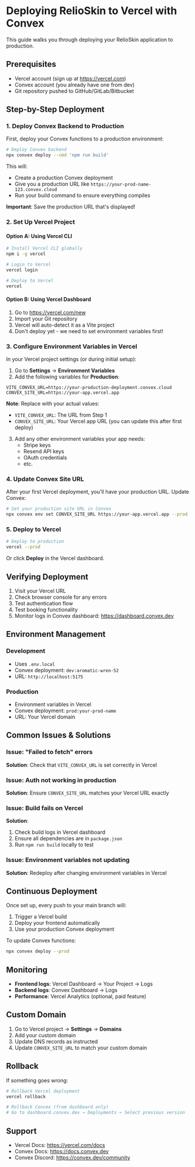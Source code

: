 # Deploying RelioSkin to Vercel with Convex

This guide walks you through deploying your RelioSkin application to production.

## Prerequisites

- Vercel account (sign up at https://vercel.com)
- Convex account (you already have one from dev)
- Git repository pushed to GitHub/GitLab/Bitbucket

## Step-by-Step Deployment

### 1. Deploy Convex Backend to Production

First, deploy your Convex functions to a production environment:

```bash
# Deploy Convex backend
npx convex deploy --cmd 'npm run build'
```

This will:
- Create a production Convex deployment
- Give you a production URL like `https://your-prod-name-123.convex.cloud`
- Run your build command to ensure everything compiles

**Important**: Save the production URL that's displayed!

### 2. Set Up Vercel Project

#### Option A: Using Vercel CLI

```bash
# Install Vercel CLI globally
npm i -g vercel

# Login to Vercel
vercel login

# Deploy to Vercel
vercel
```

#### Option B: Using Vercel Dashboard

1. Go to https://vercel.com/new
2. Import your Git repository
3. Vercel will auto-detect it as a Vite project
4. Don't deploy yet - we need to set environment variables first!

### 3. Configure Environment Variables in Vercel

In your Vercel project settings (or during initial setup):

1. Go to **Settings** → **Environment Variables**
2. Add the following variables for **Production**:

```
VITE_CONVEX_URL=https://your-production-deployment.convex.cloud
CONVEX_SITE_URL=https://your-app.vercel.app
```

**Note**: Replace with your actual values:
- `VITE_CONVEX_URL`: The URL from Step 1
- `CONVEX_SITE_URL`: Your Vercel app URL (you can update this after first deploy)

3. Add any other environment variables your app needs:
   - Stripe keys
   - Resend API keys
   - OAuth credentials
   - etc.

### 4. Update Convex Site URL

After your first Vercel deployment, you'll have your production URL. Update Convex:

```bash
# Set your production site URL in Convex
npx convex env set CONVEX_SITE_URL https://your-app.vercel.app --prod
```

### 5. Deploy to Vercel

```bash
# Deploy to production
vercel --prod
```

Or click **Deploy** in the Vercel dashboard.

## Verifying Deployment

1. Visit your Vercel URL
2. Check browser console for any errors
3. Test authentication flow
4. Test booking functionality
5. Monitor logs in Convex dashboard: https://dashboard.convex.dev

## Environment Management

### Development
- Uses `.env.local`
- Convex deployment: `dev:aromatic-wren-52`
- URL: `http://localhost:5175`

### Production
- Environment variables in Vercel
- Convex deployment: `prod:your-prod-name`
- URL: Your Vercel domain

## Common Issues & Solutions

### Issue: "Failed to fetch" errors
**Solution**: Check that `VITE_CONVEX_URL` is set correctly in Vercel

### Issue: Auth not working in production
**Solution**: Ensure `CONVEX_SITE_URL` matches your Vercel URL exactly

### Issue: Build fails on Vercel
**Solution**:
1. Check build logs in Vercel dashboard
2. Ensure all dependencies are in `package.json`
3. Run `npm run build` locally to test

### Issue: Environment variables not updating
**Solution**: Redeploy after changing environment variables in Vercel

## Continuous Deployment

Once set up, every push to your main branch will:
1. Trigger a Vercel build
2. Deploy your frontend automatically
3. Use your production Convex deployment

To update Convex functions:
```bash
npx convex deploy --prod
```

## Monitoring

- **Frontend logs**: Vercel Dashboard → Your Project → Logs
- **Backend logs**: Convex Dashboard → Logs
- **Performance**: Vercel Analytics (optional, paid feature)

## Custom Domain

1. Go to Vercel project → **Settings** → **Domains**
2. Add your custom domain
3. Update DNS records as instructed
4. Update `CONVEX_SITE_URL` to match your custom domain

## Rollback

If something goes wrong:
```bash
# Rollback Vercel deployment
vercel rollback

# Rollback Convex (from dashboard only)
# Go to dashboard.convex.dev → Deployments → Select previous version
```

## Support

- Vercel Docs: https://vercel.com/docs
- Convex Docs: https://docs.convex.dev
- Convex Discord: https://convex.dev/community
